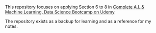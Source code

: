 This repository focuses on applying Section 6 to 8 in [Complete A.I. & Machine Learning, Data Science Bootcamp on Udemy](https://www.udemy.com/course/complete-machine-learning-and-data-science-zero-to-mastery/?)

The repository exists as a backup for learning and as a reference for my notes.